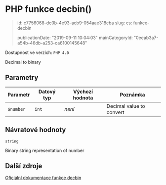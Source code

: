 PHP funkce decbin()
===================

> id: c7756068-dc0b-4e93-acb9-054aae318cba
> slug:
> 	cs: funkce-decbin
>
> publicationDate: "2019-09-11 10:04:03"
> mainCategoryId: "0eeab3a7-a54b-46db-a253-ca6100145648"

Dostupnost ve verzích: `PHP 4.0`

Decimal to binary


Parametry
--------------

| Parametr | Datový typ | Výchozí hodnota | Poznámka |
|-----|-----|-----|-----|
| `$number` | `int` | *není* | Decimal value to convert |


Návratové hodnoty
----------------

`string`

Binary string representation of number

Další zdroje
------------

[Oficiální dokumentace funkce decbin](https://www.php.net/manual/en/function.decbin.php)
